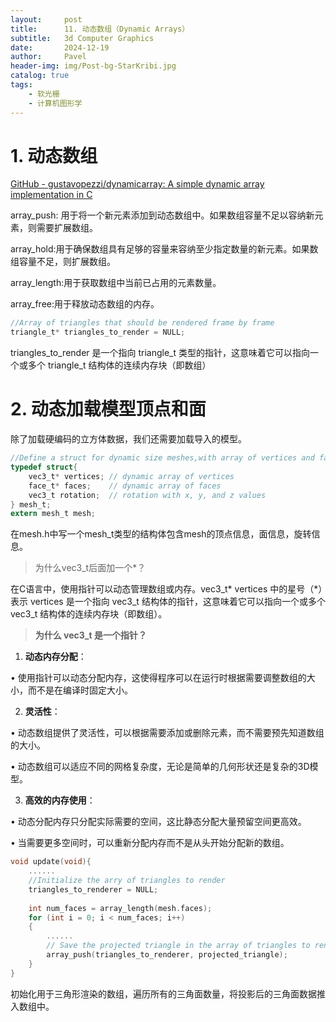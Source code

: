 ```yaml
---
layout:     post
title:      11. 动态数组（Dynamic Arrays）
subtitle:   3d Computer Graphics
date:       2024-12-19
author:     Pavel
header-img: img/Post-bg-StarKribi.jpg
catalog: true
tags:
    - 软光栅
    - 计算机图形学
---
```


# 1. 动态数组

[GitHub - gustavopezzi/dynamicarray: A simple dynamic array implementation in C](https://github.com/gustavopezzi/dynamicarray/tree/master)

array_push: 用于将一个新元素添加到动态数组中。如果数组容量不足以容纳新元素，则需要扩展数组。

array_hold:用于确保数组具有足够的容量来容纳至少指定数量的新元素。如果数组容量不足，则扩展数组。

array_length:用于获取数组中当前已占用的元素数量。

array_free:用于释放动态数组的内存。

```c
//Array of triangles that should be rendered frame by frame
triangle_t* triangles_to_render = NULL;

```

triangles_to_render 是一个指向 triangle_t 类型的指针，这意味着它可以指向一个或多个 triangle_t 结构体的连续内存块（即数组）

# 2. 动态加载模型顶点和面

除了加载硬编码的立方体数据，我们还需要加载导入的模型。

```c
//Define a struct for dynamic size meshes,with array of vertices and faces
typedef struct{
    vec3_t* vertices; // dynamic array of vertices
    face_t* faces;    // dynamic array of faces
    vec3_t rotation;  // rotation with x, y, and z values
} mesh_t;
extern mesh_t mesh;
```

在mesh.h中写一个mesh_t类型的结构体包含mesh的顶点信息，面信息，旋转信息。

> 为什么vec3_t后面加一个*？

在C语言中，使用指针可以动态管理数组或内存。vec3_t* vertices 中的星号（*）表示 vertices 是一个指向 vec3_t 结构体的指针，这意味着它可以指向一个或多个 vec3_t 结构体的连续内存块（即数组）。

> **为什么 vec3_t 是一个指针？**

1. **动态内存分配**：

• 使用指针可以动态分配内存，这使得程序可以在运行时根据需要调整数组的大小，而不是在编译时固定大小。

2. **灵活性**：

• 动态数组提供了灵活性，可以根据需要添加或删除元素，而不需要预先知道数组的大小。

• 动态数组可以适应不同的网格复杂度，无论是简单的几何形状还是复杂的3D模型。

3. **高效的内存使用**：

• 动态分配内存只分配实际需要的空间，这比静态分配大量预留空间更高效。

• 当需要更多空间时，可以重新分配内存而不是从头开始分配新的数组。

```c
void update(void){
	......
	//Initialize the arry of triangles to render
	triangles_to_renderer = NULL;
	
	int num_faces = array_length(mesh.faces);
	for (int i = 0; i < num_faces; i++)
	{ 
		......
		// Save the projected triangle in the array of triangles to render
		array_push(triangles_to_renderer, projected_triangle);
	}
}

```

初始化用于三角形渲染的数组，遍历所有的三角面数量，将投影后的三角面数据推入数组中。
